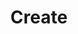 ---
title: Create 
published_at: 2024-03-28
snippet: week4 homework
disable_html_sanitization: true
---